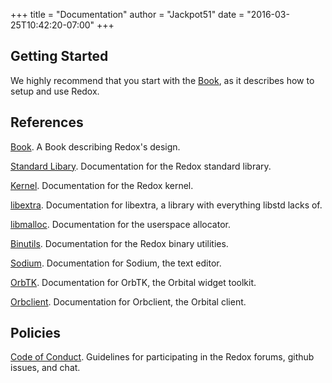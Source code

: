 +++
title = "Documentation"
author = "Jackpot51"
date = "2016-03-25T10:42:20-07:00"
+++

## Getting Started

We highly recommend that you start with the [Book](https://doc.redox-os.org/book/), as it describes how to setup and use Redox.

## References

[Book](https://doc.redox-os.org/book/). A Book describing Redox's design.

[Standard Libary](https://doc.redox-os.org/doc/std/). Documentation for the Redox standard library.

[Kernel](https://doc.redox-os.org/doc/kernel/). Documentation for the Redox kernel.

[libextra](https://doc.redox-os.org/doc/extra/). Documentation for libextra, a library with everything libstd lacks of.

[libmalloc](https://doc.redox-os.org/doc/malloc/). Documentation for the userspace allocator.

[Binutils](https://doc.redox-os.org/doc/binutils/). Documentation for the Redox binary utilities.

[Sodium](https://doc.redox-os.org/doc/sodium/). Documentation for Sodium, the text editor.

[OrbTK](https://doc.redox-os.org/doc/orbtk/). Documentation for OrbTK, the Orbital widget toolkit.

[Orbclient](https://doc.redox-os.org/doc/orbclient/). Documentation for Orbclient, the Orbital client.

## Policies

[Code of Conduct](/coc/). Guidelines for participating in the Redox forums, github issues, and chat.
